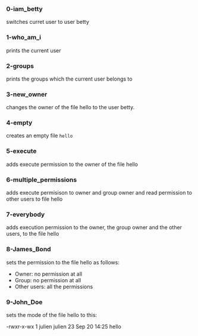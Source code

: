 ### 0-iam_betty
switches curret user to user betty

### 1-who_am_i
prints the current user

### 2-groups
prints the groups which the current user belongs to

### 3-new_owner
changes the owner of the file hello to the user betty.

### 4-empty
creates an empty file `hello`

### 5-execute
adds execute permission to the owner of the file hello

### 6-multiple_permissions
adds execute permisison to owner and group owner and read permission to other users to file hello

### 7-everybody
adds execution permission to the owner, the group owner and the other users, to the file hello

### 8-James_Bond
sets the permission to the file hello as follows:

- Owner: no permission at all
- Group: no permission at all
- Other users: all the permissions

### 9-John_Doe
sets the mode of the file hello to this:

-rwxr-x-wx 1 julien julien 23 Sep 20 14:25 hello
